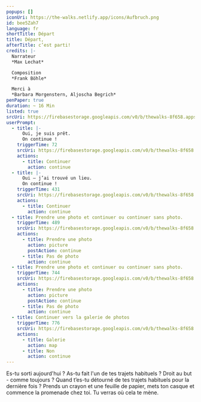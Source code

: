 ```yaml
---
popups: []
iconUri: https://the-walks.netlify.app/icons/Aufbruch.png
id: bee5Zah7
language: fr
shortTitle: Départ
title: Départ,
afterTitle: c’est parti!
credits: |-
  Narrateur
  *Max Lechat*

  Composition
  *Frank Böhle*

  Merci à
  *Barbara Morgenstern, Aljoscha Begrich*
penPaper: true
duration: ~ 16 Min
listed: true
srcUri: https://firebasestorage.googleapis.com/v0/b/thewalks-8f658.appspot.com/o/mp3%2Fapi-v1%2Ffr_bee5Zah7%2FWalk_7__AUFBRUCH__FRZ_19_9.mp3?alt=media&token=af76940a-64bf-483d-9be0-c36f77d8e25a
userPrompt:
  - title: |-
      Oui, je suis prêt. 
      On continue !
    triggerTime: 72
    srcUri: https://firebasestorage.googleapis.com/v0/b/thewalks-8f658.appspot.com/o/mp3%2Fv0%2Fde_bee5Zah7%2Fde_bee5Zah7_loop_1.mp3?alt=media&token=61c4d8ff-7332-4b83-8ca9-d0951f94261c
    actions:
      - title: Continuer
        action: continue
  - title: |-
      Oui – j’ai trouvé un lieu. 
      On continue !
    triggerTime: 431
    srcUri: https://firebasestorage.googleapis.com/v0/b/thewalks-8f658.appspot.com/o/mp3%2Fv0%2Fde_bee5Zah7%2Fde_bee5Zah7_loop_2.mp3?alt=media&token=5cc78231-0772-44cb-b4bb-7efd873ad045
    actions:
      - title: Continuer
        action: continue
  - title: Prendre une photo et continuer ou continuer sans photo.
    triggerTime: 489
    srcUri: https://firebasestorage.googleapis.com/v0/b/thewalks-8f658.appspot.com/o/mp3%2Fv0%2Fde_bee5Zah7%2Fde_bee5Zah7_loop_3.mp3?alt=media&token=eee75c2a-c745-4e38-9bba-83d277346aa0
    actions:
      - title: Prendre une photo
        action: picture
        postAction: continue
      - title: Pas de photo
        action: continue
  - title: Prendre une photo et continuer ou continuer sans photo.
    triggerTime: 744
    srcUri: https://firebasestorage.googleapis.com/v0/b/thewalks-8f658.appspot.com/o/mp3%2Fv0%2Fde_bee5Zah7%2Fde_bee5Zah7_loop_4.mp3?alt=media&token=3df62014-aaec-4560-8d39-4b792913f7ce
    actions:
      - title: Prendre une photo
        action: picture
        postAction: continue
      - title: Pas de photo
        action: continue
  - title: Continuer vers la galerie de photos
    triggerTime: 776
    srcUri: https://firebasestorage.googleapis.com/v0/b/thewalks-8f658.appspot.com/o/static%2Fmedias%2Fmulti_Zeubeel8_loop.mp3?alt=media&token=88349085-3303-48b9-bdc6-fd7b09519a26
    actions:
      - title: Galerie
        action: map
      - title: Non
        action: continue
---
```

Es-tu sorti aujourd'hui ? As-tu fait l'un de tes trajets habituels ? Droit au but - comme toujours ? Quand t’es-tu détourné de tes trajets habituels pour la dernière fois ? Prends un crayon et une feuille de papier, mets ton casque et commence la promenade chez toi. Tu verras où cela te mène.
